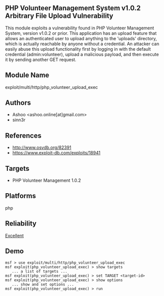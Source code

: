 ## PHP Volunteer Management System v1.0.2 Arbitrary File Upload Vulnerability

This module exploits a vulnerability found in PHP Volunteer 
Management System, version v1.0.2 or prior. This application 
has an upload feature that allows an authenticated user to 
upload anything to the 'uploads' directory, which is 
actually reachable by anyone without a credential. An 
attacker can easily abuse this upload functionality first by 
logging in with the default credential (admin:volunteer), 
upload a malicious payload, and then execute it by sending 
another GET request.


## Module Name
exploit/multi/http/php_volunteer_upload_exec

## Authors
* Ashoo <ashoo.online[at]gmail.com>
* sinn3r


## References
* http://www.osvdb.org/82391
* https://www.exploit-db.com/exploits/18941



## Targets
* PHP Volunteer Management 1.0.2


## Platforms
php

## Reliability
[Excellent](https://github.com/rapid7/metasploit-framework/wiki/Exploit-Ranking)

## Demo

```
msf > use exploit/multi/http/php_volunteer_upload_exec
msf exploit(php_volunteer_upload_exec) > show targets
   ... a list of targets ...
msf exploit(php_volunteer_upload_exec) > set TARGET <target-id>
msf exploit(php_volunteer_upload_exec) > show options
   ... show and set options ...
msf exploit(php_volunteer_upload_exec) > run
```
    
    